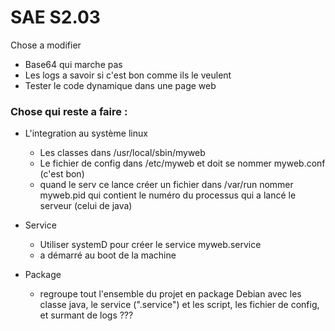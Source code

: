 # SAE S2.03

Chose a modifier
- Base64 qui marche pas
- Les logs a savoir si c'est bon comme ils le veulent
- Tester le code dynamique dans une page web


### Chose qui reste a faire :
- L'integration au système linux
    - Les classes dans /usr/local/sbin/myweb
    - Le fichier de config dans /etc/myweb et doit se nommer myweb.conf (c'est bon)
    - quand le serv ce lance créer un fichier dans /var/run nommer myweb.pid qui contient le numéro du processus qui a lancé le serveur (celui de java)

- Service 
    - Utiliser systemD pour créer le service myweb.service
    - a démarré au boot de la machine

- Package 
    - regroupe tout l'ensemble du projet en package Debian avec les classe java, le service (".service") et les script, les fichier de config, et surmant de logs ???

